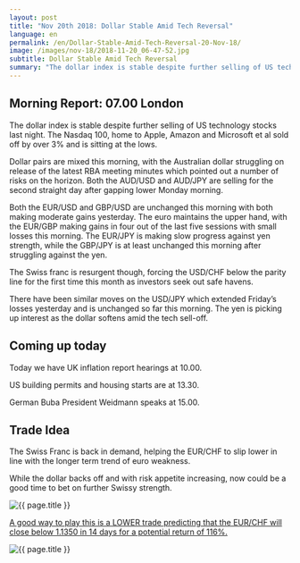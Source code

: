```yaml
---
layout: post
title: "Nov 20th 2018: Dollar Stable Amid Tech Reversal"
language: en
permalink: /en/Dollar-Stable-Amid-Tech-Reversal-20-Nov-18/
image: /images/nov-18/2018-11-20_06-47-52.jpg
subtitle: Dollar Stable Amid Tech Reversal
summary: "The dollar index is stable despite further selling of US technology stocks last night. The Nasdaq 100, home to Apple, Amazon and Microsoft et al sold off by over 3% and is sitting at the lows"
---
```

## Morning Report: 07.00 London

The dollar index is stable despite further selling of US technology stocks last night. The Nasdaq 100, home to Apple, Amazon and Microsoft et al sold off by over 3% and is sitting at the lows. 

Dollar pairs are mixed this morning, with the Australian dollar struggling on release of the latest RBA meeting minutes which pointed out a number of risks on the horizon. Both the AUD/USD and AUD/JPY are selling for the second straight day after gapping lower Monday morning. 

Both the EUR/USD and GBP/USD are unchanged this morning with both making moderate gains yesterday. The euro maintains the upper hand, with the EUR/GBP making gains in four out of the last five sessions with small losses this morning. The EUR/JPY is making slow progress against yen strength, while the GBP/JPY is at least unchanged this morning after struggling against the yen. 

The Swiss franc is resurgent though, forcing the USD/CHF below the parity line for the first time this month as investors seek out safe havens. 

There have been similar moves on the USD/JPY which extended Friday’s losses yesterday and is unchanged so far this morning. The yen is picking up interest as the dollar softens amid the tech sell-off.  

## Coming up today

Today we have UK inflation report hearings at 10.00. 

US building permits and housing starts are at 13.30. 

German Buba President Weidmann speaks at 15.00. 

## Trade Idea

The Swiss Franc is back in demand, helping the EUR/CHF to slip lower in line with the longer term trend of euro weakness. 

While the dollar backs off and with risk appetite increasing, now could be a good time to bet on further Swissy strength.

<img class="post-image" src="{{ site.url }}/images/nov-18/2018-11-20_06-47-52.jpg" alt="{{ page.title }}" title="{{ page.title }}">

<a href="%LINK%%?currency=GBP&market=forex&underlying=frxEURCHF&formname=higherlower&duration_amount=14&duration_units=d&amount=10&amount_type=stake&expiry_type=duration&barrier=1.1350" target="_blank" rel="noopener noreferrer nofollow">A good way to play this is a LOWER trade predicting that the EUR/CHF will close below 1.1350 in 14 days for a potential return of 116%.</a>

<img class="post-image" src="{{ site.url }}/images/nov-18/2018-11-20_06-50-28.jpg" alt="{{ page.title }}" title="{{ page.title }}">